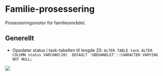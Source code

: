 # Familie-prosessering

Prosesseringsmotor for familieområdet.

## Generellt
* Oppdater status i task-tabellen til lengde 20: `ALTER TABLE task ALTER COLUMN status VARCHAR(20)  DEFAULT 'UBEHANDLET'::CHARACTER VARYING NOT NULL;`


![](https://github.com/navikt/familie-prosessering-backend/workflows/Build-Deploy/badge.svg)
